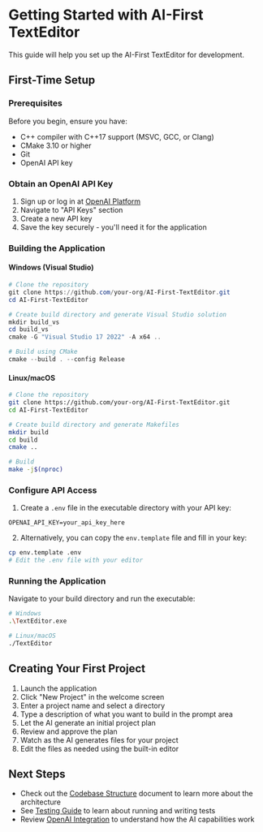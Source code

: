# Getting Started with AI-First TextEditor

This guide will help you set up the AI-First TextEditor for development.

## First-Time Setup

### Prerequisites

Before you begin, ensure you have:

- C++ compiler with C++17 support (MSVC, GCC, or Clang)
- CMake 3.10 or higher
- Git
- OpenAI API key

### Obtain an OpenAI API Key

1. Sign up or log in at [OpenAI Platform](https://platform.openai.com/)
2. Navigate to "API Keys" section
3. Create a new API key
4. Save the key securely - you'll need it for the application

### Building the Application

#### Windows (Visual Studio)

```powershell
# Clone the repository
git clone https://github.com/your-org/AI-First-TextEditor.git
cd AI-First-TextEditor

# Create build directory and generate Visual Studio solution
mkdir build_vs
cd build_vs
cmake -G "Visual Studio 17 2022" -A x64 ..

# Build using CMake
cmake --build . --config Release
```

#### Linux/macOS

```bash
# Clone the repository
git clone https://github.com/your-org/AI-First-TextEditor.git
cd AI-First-TextEditor

# Create build directory and generate Makefiles
mkdir build
cd build
cmake ..

# Build
make -j$(nproc)
```

### Configure API Access

1. Create a `.env` file in the executable directory with your API key:

```
OPENAI_API_KEY=your_api_key_here
```

2. Alternatively, you can copy the `env.template` file and fill in your key:

```bash
cp env.template .env
# Edit the .env file with your editor
```

### Running the Application

Navigate to your build directory and run the executable:

```bash
# Windows
.\TextEditor.exe

# Linux/macOS
./TextEditor
```

## Creating Your First Project

1. Launch the application
2. Click "New Project" in the welcome screen
3. Enter a project name and select a directory
4. Type a description of what you want to build in the prompt area
5. Let the AI generate an initial project plan
6. Review and approve the plan
7. Watch as the AI generates files for your project
8. Edit the files as needed using the built-in editor

## Next Steps

- Check out the [Codebase Structure](codebase_structure.md) document to learn more about the architecture
- See [Testing Guide](testing_guide.md) to learn about running and writing tests
- Review [OpenAI Integration](openai_integration.md) to understand how the AI capabilities work 